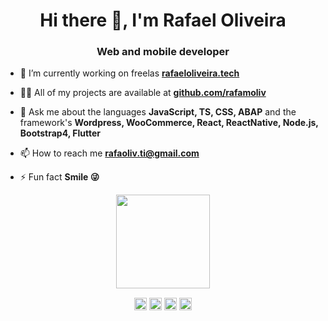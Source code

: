 <h1 align="center">Hi there 👋, I'm Rafael Oliveira</h1>
<h3 align="center">
Web and mobile developer</h3>

- 🔭 I’m currently working on freelas [**rafaeloliveira.tech**](https://rafaeloliveira.tech/)

- 👨‍💻 All of my projects are available at [**github.com/rafamoliv**](https://github.com/rafamoliv)

- 💬 Ask me about the languages **JavaScript, TS, CSS, ABAP** and the framework's **Wordpress, WooCommerce, React, ReactNative, Node.js, Bootstrap4, Flutter**

- 📫 How to reach me **rafaoliv.ti@gmail.com**

- ⚡ Fun fact **Smile 😜**

<!-- <p align="center"><img src="https://github-readme-stats.vercel.app/api?username=rafamoliv&show_icons=true" alt="rafamoliv" /> </p> -->
<p align="center"> <img height="150em" src="https://github-readme-stats.vercel.app/api/top-langs/?username=rafamoliv&layout=compact&hide=php" /> </p>


<p align="center">
<a href="https://linkedin.com/in/rafamoliv" target="blank"><img align="center" src="https://cdn.jsdelivr.net/npm/simple-icons@3.0.1/icons/linkedin.svg" alt="rafamoliv" height="20" width="20" /></a>
<a href="https://stackoverflow.com/users/13666480/krii3ger" target="blank"><img align="center" src="https://cdn.jsdelivr.net/npm/simple-icons@3.0.1/icons/stackoverflow.svg" alt="rafamoliv" height="20" width="20" /></a>
<a href="https://www.facebook.com/rafamoliv/" target="blank"><img align="center" src="https://cdn.jsdelivr.net/npm/simple-icons@3.0.1/icons/facebook.svg" alt="rafamoliv" height="20" width="20" /></a>
<a href="https://www.instagram.com/_rafamoliv/" target="blank"><img align="center" src="https://cdn.jsdelivr.net/npm/simple-icons@3.0.1/icons/instagram.svg" alt="rafamoliv" height="20" width="20" /></a>
</p>
